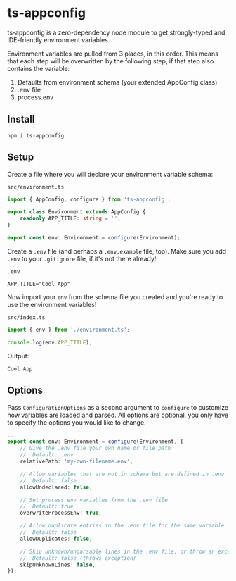 # ts-appconfig

ts-appconfig is a zero-dependency node module to get strongly-typed and IDE-friendly environment variables.

Environment variables are pulled from 3 places, in this order. This means that each step will be overwritten by the following step, if that step also contains the variable:

1. Defaults from environment schema (your extended AppConfig class)
2. .env file
3. process.env

## Install

`npm i ts-appconfig`

## Setup

Create a file where you will declare your environment variable schema:

`src/environment.ts`
```typescript
import { AppConfig, configure } from 'ts-appconfig';

export class Environment extends AppConfig {
	readonly APP_TITLE: string = '';
}

export const env: Environment = configure(Environment);
```

Create a `.env` file (and perhaps a `.env.example` file, too). Make sure you add `.env` to your `.gitignore` file, if it's not there already!

`.env`
```
APP_TITLE="Cool App"
```

Now import your `env` from the schema file you created and you're ready to use the environment variables!

`src/index.ts`
```typescript
import { env } from './environment.ts';

console.log(env.APP_TITLE);
```

Output:
```
Cool App
```

## Options

Pass `ConfigurationOptions` as a second argument to `configure` to customize how variables are loaded and parsed. All options are optional, you only have to specify the options you would like to change.

```typescript
...
export const env: Environment = configure(Environment, {
	// Give the .env file your own name or file path
	//	Default: .env
	relativePath: 'my-own-filename.env',

	// Allow variables that are not in schema but are defined in .env
	//	Default: false
	allowUndeclared: false,

	// Set process.env variables from the .env file
	//	Default: true
	overwriteProcessEnv: true,

	// Allow duplicate entries in the .env file for the same variable
	//	Default: false
	allowDuplicates: false,

	// Skip unknown/unparsable lines in the .env file, or throw an exception
	//	Default: false (throws exception)
	skipUnknownLines: false,
});
```
